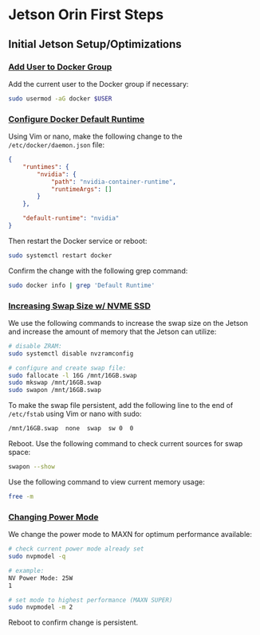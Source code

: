 # Jetson Orin First Steps

## Initial Jetson Setup/Optimizations

### [Add User to Docker Group](https://github.com/dusty-nv/jetson-containers/blob/master/docs/setup.md#adding-user-to-docker-group)
Add the current user to the Docker group if necessary:

```bash
sudo usermod -aG docker $USER
```

### [Configure Docker Default Runtime](https://github.com/dusty-nv/jetson-containers/blob/master/docs/setup.md#docker-default-runtime)
Using Vim or nano, make the following change to the ```/etc/docker/daemon.json``` file:

```json
{
    "runtimes": {
        "nvidia": {
            "path": "nvidia-container-runtime",
            "runtimeArgs": []
        }
    },

    "default-runtime": "nvidia"
}
```

Then restart the Docker service or reboot:

```bash
sudo systemctl restart docker
```

Confirm the change with the following grep command:

```bash
sudo docker info | grep 'Default Runtime'
```

### [Increasing Swap Size w/ NVME SSD](https://github.com/dusty-nv/jetson-containers/blob/master/docs/setup.md#mounting-swap)
We use the following commands to increase the swap size on the Jetson and increase the amount of memory that the Jetson can utilize:

```bash
# disable ZRAM:
sudo systemctl disable nvzramconfig

# configure and create swap file:
sudo fallocate -l 16G /mnt/16GB.swap
sudo mkswap /mnt/16GB.swap
sudo swapon /mnt/16GB.swap
```

To make the swap file persistent, add the following line to the end of ```/etc/fstab``` using Vim or nano with sudo:

```bash
/mnt/16GB.swap  none  swap  sw 0  0
```

Reboot. Use the following command to check current sources for swap space:

```bash
swapon --show
```

Use the following command to view current memory usage:

```bash
free -m
```

### [Changing Power Mode](https://github.com/dusty-nv/jetson-containers/blob/master/docs/setup.md#setting-the-power-mode)
We change the power mode to MAXN for optimum performance available:

```bash
# check current power mode already set
sudo nvpmodel -q

# example:
NV Power Mode: 25W
1

# set mode to highest performance (MAXN SUPER)
sudo nvpmodel -m 2
```

Reboot to confirm change is persistent.